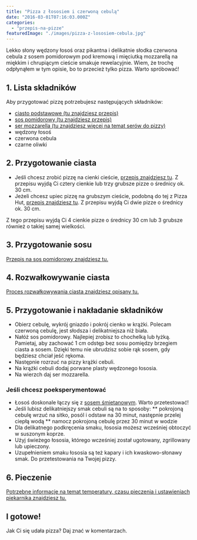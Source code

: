 ```yaml
---
title: "Pizza z łososiem i czerwoną cebulą"
date: "2016-03-01T07:16:03.000Z"
categories: 
  - "przepis-na-pizze"
featuredImage: "./images/pizza-z-lososiem-cebula.jpg"
---
```


Lekko słony wędzony łosoś oraz pikantna i delikatnie słodka czerwona cebula z sosem pomidorowym pod kremową i mięciutką mozzarellą na miękkim i chrupiącym cieście smakuje rewelacyjnie. Wiem, że trochę odpłynąłem w tym opisie, bo to przecież tylko pizza. Warto spróbować!

## 1\. Lista składników

Aby przygotować pizzę potrzebujesz następujących składników:

- <a title="Przepis na ciasto podstawowe" href="/przepis-na-ciasto-na-pizze/">ciasto podstawowe (tu znajdziesz przepis)</a>
- <a title="Przepis na sos pomidorowy" href="/sos-pomidorowy/">sos pomidorowy (tu znajdziesz przepis)</a>
- <a title="Ser do pizzy" href="/jaki-ser-wybrac-do-pizzy/">ser mozzarella (tu znajdziesz więcej na temat serów do pizzy)</a>
- wędzony łosoś
- czerwona cebula
- czarne oliwki

## 2\. Przygotowanie ciasta

- Jeśli chcesz zrobić pizzę na cienki cieście, <a title="Przepis na ciasto podstawowe" href="/przepis-na-ciasto-na-pizze/">przepis znajdziesz tu</a>. Z przepisu wyjdą Ci cztery cienkie lub trzy grubsze pizze o średnicy ok. 30 cm.
- Jeżeli chcesz upiec pizzę na grubszym cieście, podobną do tej z Pizza Hut, <a title="Przepis na pizzę na grubym cieście" href="/jak-zrobic-ciasto-na-pizze-jak-w-pizza-hut/">przepis znajdziesz tu</a>. Z przepisu wyjdą Ci dwie pizze o średnicy ok. 30 cm.

Z tego przepisu wyjdą Ci 4 cienkie pizze o średnicy 30 cm lub 3 grubsze również o takiej samej wielkości.

## 3\. Przygotowanie sosu

<a title="Przepis na sos pomidorowy" href="/sos-pomidorowy/">Przepis na sos pomidorowy znajdziesz tu.</a>

## 4\. Rozwałkowywanie ciasta

<a title="Rozwałkowywanie ciasta" href="/jak-walkowac-ciasto-pizzy/">Proces rozwałkowywania ciasta znajdziesz opisany tu.</a>

## 5\. Przygotowanie i nakładanie składników

- Obierz cebulę, wykrój gniazdo i pokrój cienko w krążki. Polecam czerwoną cebulę, jest słodsza i delikatniejsza niż biała.
- Nałóż sos pomidorowy. Najlepiej zrobisz to chochelką lub łyżką. Pamietaj, aby zachować 1 cm odstęp bez sosu pomiędzy brzegiem ciasta a sosem. Dzięki temu nie ubrudzisz sobie rąk sosem, gdy będziesz chciał jeść rękoma.
- Następnie rozrzuć na pizzy krążki cebuli.
- Na krążki cebuli dodaj porwane plasty wędzonego łososia.
- Na wierzch daj ser mozzarella.

### Jeśli chcesz poeksperymentować

- Łosoś doskonale łączy się z <a title="Przepis na sos śmietanowy" href="/sos-smietanowy/">sosem śmietanowym</a>. Warto przetestować!
- Jeśli lubisz delikatniejszy smak cebuli są na to sposoby: \*\* pokrojoną cebulę wrzuć na sitko, posól i odstaw na 30 minut, następnie przelej ciepłą wodą \*\* namocz pokrojoną cebulę przez 30 minut w wodzie
- Dla delikatnego podkręcenia smaku, łososia możesz wcześniej obtoczyć w suszonym koprze.
- Użyj świeżego łososia, którego wcześniej został ugotowany, zgrillowany lub upieczony.
- Uzupełnieniem smaku łososia są też kapary i ich kwaskowo-słonawy smak. Do przetestowania na Twojej pizzy.

## 6\. Pieczenie

<a title="Jak ustawić piekarnik do pieczenia pizzy" href="/jak-ustawic-piekarnik-pieczenia-pizzy/">Potrzebne informacje na temat temperatury, czasu pieczenia i ustawieniach piekarnika znajdziesz tu.</a>

## I gotowe!

Jak Ci się udała pizza? Daj znać w komentarzach.

